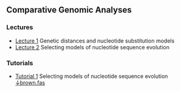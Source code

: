 ## Comparative Genomic Analyses

### Lectures
* [Lecture 1](/assets/lectures/Lecture_1.pdf) Genetic distances and nucleotide substitution models
* [Lecture 2](/assets/lectures/Lecture_2.pdf) Selecting models of nucleotide sequence evolution

### Tutorials
* [Tutorial 1](tutorial_1.md) Selecting models of nucleotide sequence evolution <br/>
[&#8595;brown.fas](/assets/lectures/brown.fas)
